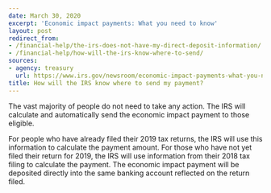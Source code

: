```yaml
---
date: March 30, 2020
excerpt: 'Economic impact payments: What you need to know'
layout: post
redirect_from:
- /financial-help/the-irs-does-not-have-my-direct-deposit-information/
- /financial-help/how-will-the-irs-know-where-to-send/
sources:
- agency: treasury
  url: https://www.irs.gov/newsroom/economic-impact-payments-what-you-need-to-know
title: How will the IRS know where to send my payment?
---
```


The vast majority of people do not need to take any action. The IRS will calculate and automatically send the economic impact payment to those eligible.

For people who have already filed their 2019 tax returns, the IRS will use this information to calculate the payment amount. For those who have not yet filed their return for 2019, the IRS will use information from their 2018 tax filing to calculate the payment. The economic impact payment will be deposited directly into the same banking account reflected on the return filed.